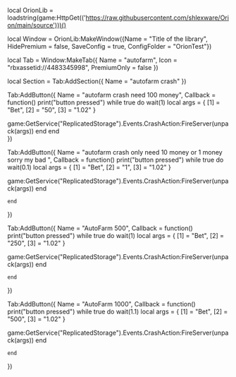 local OrionLib = loadstring(game:HttpGet(('https://raw.githubusercontent.com/shlexware/Orion/main/source')))()

local Window = OrionLib:MakeWindow({Name = "Title of the library", HidePremium = false, SaveConfig = true, ConfigFolder = "OrionTest"})

local Tab = Window:MakeTab({
	Name = "autofarm",
	Icon = "rbxassetid://4483345998",
	PremiumOnly = false
})

local Section = Tab:AddSection({
	Name = "autofarm crash"
})

Tab:AddButton({
	Name = "autofarm crash need 100 money",
	Callback = function()
      		print("button pressed")
      		while true do
wait(1)
local args = {
    [1] = "Bet",
    [2] = "50",
    [3] = "1.02"
}

game:GetService("ReplicatedStorage").Events.CrashAction:FireServer(unpack(args))
end
  	end    
})

Tab:AddButton({
	Name = "autofarm crash only need 10 money or 1 money sorry my bad ",
	Callback = function()
      		print("button pressed")
      		while true do
wait(0.1)
local args = {
    [1] = "Bet",
    [2] = "1",
    [3] = "1.02"
}

game:GetService("ReplicatedStorage").Events.CrashAction:FireServer(unpack(args))
end
      		
  	end    
})


Tab:AddButton({
	Name = "AutoFarm 500",
	Callback = function()
      		print("button pressed")
      		while true do
wait(1)
local args = {
    [1] = "Bet",
    [2] = "250",
    [3] = "1.02"
}

game:GetService("ReplicatedStorage").Events.CrashAction:FireServer(unpack(args))
end
      		
  	end    
})


Tab:AddButton({
	Name = "AutoFarm 1000",
	Callback = function()
      		print("button pressed")
      		while true do
wait(1.1)
local args = {
    [1] = "Bet",
    [2] = "500",
    [3] = "1.02"
}

game:GetService("ReplicatedStorage").Events.CrashAction:FireServer(unpack(args))
end
      		
  	end    
})
